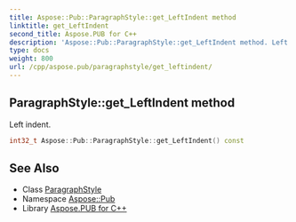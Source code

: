 ```yaml
---
title: Aspose::Pub::ParagraphStyle::get_LeftIndent method
linktitle: get_LeftIndent
second_title: Aspose.PUB for C++
description: 'Aspose::Pub::ParagraphStyle::get_LeftIndent method. Left indent in C++.'
type: docs
weight: 800
url: /cpp/aspose.pub/paragraphstyle/get_leftindent/
---
```

## ParagraphStyle::get_LeftIndent method


Left indent.

```cpp
int32_t Aspose::Pub::ParagraphStyle::get_LeftIndent() const
```

## See Also

* Class [ParagraphStyle](../)
* Namespace [Aspose::Pub](../../)
* Library [Aspose.PUB for C++](../../../)
